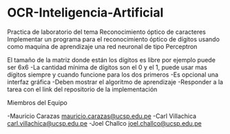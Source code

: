 # OCR-Inteligencia-Artificial

Practica de laboratorio del tema Reconocimiento óptico de caracteres
Implementar un programa para el reconocimiento óptico de dígitos usando como maquina de aprendizaje una red neuronal de tipo Perceptron

El tamaño de la matriz donde están los dígitos es libre por ejemplo puede ser 6x6 
-La cantidad mínima de dígitos son  el 0 y el 1, puede usar mas dígitos siempre y cuando funcione para los dos primeros
-Es opcional una interfaz gráfica
-Deben mostrar el algoritmo de aprendizaje
-Responder a la tarea con el link del repositorio de la implementación
  
  Miembros del Equipo

-Mauricio Carazas   mauricio.carazas@ucsp.edu.pe
-Carl Villachica    carl.villachica@ucsp.edu.pe
-Joel Challco       joel.challco@ucsp.edu.pe
